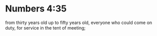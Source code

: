 # Numbers 4:35

from thirty years old up to fifty years old, everyone who could come on duty, for service in the tent of meeting;
